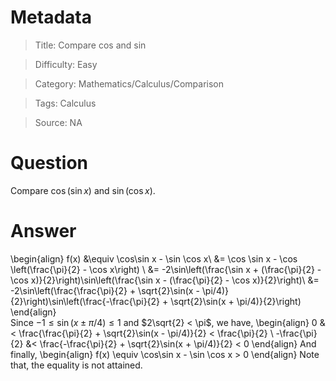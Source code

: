 # Metadata
> Title: Compare cos and sin

> Difficulty: Easy

> Category: Mathematics/Calculus/Comparison

> Tags: Calculus

> Source: NA

# Question
Compare $\cos(\sin x)$ and $\sin(\cos x)$.

# Answer
\begin{align}
    f(x) &\equiv \cos\sin x - \sin \cos x\\
    &= \cos \sin x - \cos \left(\frac{\pi}{2} - \cos x\right)	\\
    &= -2\sin\left(\frac{\sin x + (\frac{\pi}{2} - \cos x)}{2}\right)\sin\left(\frac{\sin x - (\frac{\pi}{2} - \cos x)}{2}\right)\\
    &= -2\sin\left(\frac{\frac{\pi}{2} + \sqrt{2}\sin(x - \pi/4)}{2}\right)\sin\left(\frac{-\frac{\pi}{2} + \sqrt{2}\sin(x + \pi/4)}{2}\right)	
\end{align}		
Since $-1 \le \sin(x \pm \pi/4) \le 1$ and $2\sqrt{2} < \pi$, we have,
\begin{align}
    0 &< \frac{\frac{\pi}{2} + \sqrt{2}\sin(x - \pi/4)}{2} < \frac{\pi}{2}	\\
    -\frac{\pi}{2} &< \frac{-\frac{\pi}{2} + \sqrt{2}\sin(x + \pi/4)}{2} < 0
\end{align}
And finally,
\begin{align}
    f(x) \equiv \cos\sin x - \sin \cos x > 0
\end{align}
Note that, the equality is not attained.